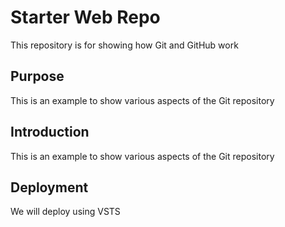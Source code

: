 # Starter Web Repo

This repository is for showing how Git and GitHub work

## Purpose

This is an example to show various aspects of the Git repository

## Introduction
This is an example to show various aspects of the Git repository

## Deployment
We will deploy using VSTS